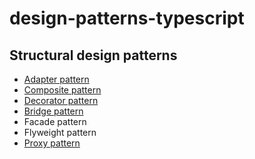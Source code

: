 # design-patterns-typescript

## Structural design patterns

- [Adapter pattern](./src/adapter)
- [Composite pattern](./src/composite)  
- [Decorator pattern](./src/decorator)
- [Bridge pattern](./src/bridge)
- Facade pattern
- Flyweight pattern
- [Proxy pattern](./src/proxy)
